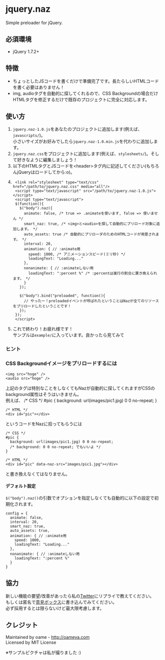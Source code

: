 # jquery.naz

Simple preloader for jQuery.

## 必須環境

* jQuery 1.7.2+

## 特徴

* ちょっとしたJSコードを書くだけで準備完了です。長たらしいHTMLコードを書く必要はありません！
* img, audioタグを自動的に探してくれるので、CSS Backgroundの場合だけHTMLタグを修正するだけで既存のプロジェクトに完全に対応します。


## 使い方

1. `jquery.naz-1.0.js`をあなたのプロジェクトに追加します(例えば、`javascripts/`)。  
小さいサイズがお好みでしたら`jquery.naz-1.0.min.js`を代わりに追加します。
2. `jquery.naz.css`をプロジェクトに追加します(例えば、`stylesheets/`)。そして好きなように編集しましょう！
3. 以下のHTMLタグとJSコードを&lt;header&gt;タグ内に記述してください(もちろんjQueryはロードしてから:o)。
4. 		<link rel="stylesheet" type="text/css" href="/path/to/jquery.naz.css" media="all"/>
  		<script type="text/javascript" src="/path/to/jquery.naz-1.0.js"></script>
  		<script type="text/javascript">
  		$(function(){
    	  $("body").naz({
      	    animate: false, /* true => .animateを使います, false => 使いません */
      		smart_naz: true, /* <img>と<audio>を探して自動的にプリロード対象に追加します。 */
      		auto_assets: true /* 自動的にプリローダのためのHTMLコードが用意されます。 */
      		interval: 20,
    		animation: { // :animate用
      		  speed: 1000, /* アニメーションスピード(ミリ秒) */
      		  loadingText: "Loading..."
   			},
    		nonanimate: { // :animateしない用
      		  loadingText: ":percent %" /* :percentは進行の割合に置き換えられます。 */
    		}
    	  });

    	  $("body").bind("preloaded", function(){
      	    // やったー！preloadedイベントが呼ばれたということはNazが全てのリソースをプリロードしたということです！
    	  });
   	  	});
  		</script>
 5. これで終わり！お疲れ様です！  
 サンプルは`example/`に入っています。良かったら見てみて
 
### ヒント

### CSS Backgroundイメージをプリロードするには

	<img src="hoge" />
	<audio src="hoge" />

上記のタグは特別なことをしなくてもNazが自動的に探してくれますがCSSのbackground属性はそうはいきません。  
例えば、
	/* CSS */
	#pic {
	  background: url(images/pic1.jpg) 0 0 no-repeat;
	}
	
	/* HTML */
	<div id="pic"></div>

というコードをNazに拾ってもらうには

	/* CSS */
	#pic {
	  background: url(images/pic1.jpg) 0 0 no-repeat;
	  /* background: 0 0 no-repeat; でもいいよ */
	}
	
	/* HTML */
	<div id="pic" data-naz-src="images/pic1.jpg"></div>

と書き換えなくてはなりません。

#### デフォルト設定
`$("body").naz()`の引数でオプションを指定しなくても自動的に以下の設定で初期化されます。

  	config = {
      animate: false,
      interval: 20,
      smart_naz: true,
      auto_assets: true,
      animation: { // :animate用
        speed: 1000,
        loadingText: "Loading..."
      },
      nonanimate: { // :animateしない用
        loadingText: ":percent %"
      }
    }

## 協力

新しい機能の要望/改善があったら私の[Twitter](http://twitter.com/o_ame)にリプライで教えてください。  
もしくは匿名で[意見ボックス](http://tracht.ameapp.com/w/5)に書き込んでみてください。  
必ず採用するとは限らないけど最大限考慮します。

## クレジット

Maintained by oame - http://oameya.com  
Licensed by MIT License

※サンプルピクチャは私が撮りました :)